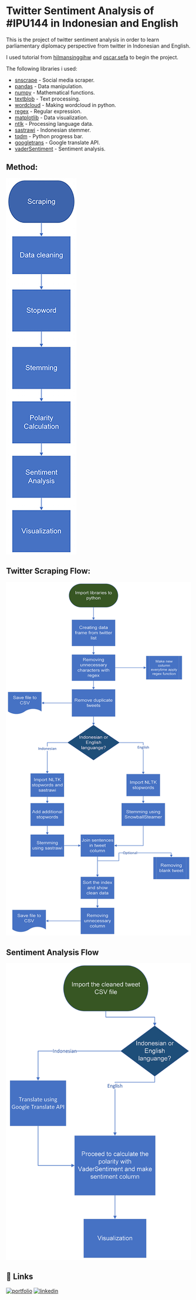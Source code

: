 # Twitter Sentiment Analysis of #IPU144 in Indonesian and English

This is the project of twitter sentiment analysis in order to learn parliamentary diplomacy perspective from twitter in Indonesian and English.

I used tutorial from [hilmansinggihw](https://hilmansinggihw.medium.com/sentiment-analysis-about-blokirkominfo-regarding-the-pse-policy-in-indonesia-885af555493f) and [oscar.sefa](https://medium.com/@oscar.sefa/twitter-sentiment-analysis-using-python-for-beginners-1ee1bc15dc86) to begin the project. 

The following libraries i used:
- [snscrape](https://github.com/JustAnotherArchivist/snscrape) - Social media scraper.
- [pandas](https://pandas.pydata.org/) - Data manipulation.
- [numpy](https://numpy.org/) - Mathematical functions.
- [textblob](https://textblob.readthedocs.io/en/dev/) - Text processing. 
- [wordcloud](https://pypi.org/project/wordcloud/) - Making wordcloud in python.
- [regex](https://docs.python.org/3/library/re.html) - Regular expression.
- [matplotlib](https://matplotlib.org/) - Data visualization.
- [ntlk](https://www.nltk.org/) - Processing language data.
- [sastrawi](https://github.com/sastrawi/sastrawi) - Indonesian stemmer.
- [tqdm](https://tqdm.github.io/) - Python progress bar.
- [googletrans](https://py-googletrans.readthedocs.io/en/latest/) - Google translate API.
- [vaderSentiment](https://github.com/cjhutto/vaderSentiment) - Sentiment analysis.


## Method:

![Main flow](https://raw.githubusercontent.com/cantikapf/IPU144_sentiment_analysis/master/Flow1.png)

## Twitter Scraping Flow:

![Detail flow 1](https://raw.githubusercontent.com/cantikapf/IPU144_sentiment_analysis/master/Flow3.png)

## Sentiment Analysis Flow

![Detail flow 2](https://raw.githubusercontent.com/cantikapf/IPU144_sentiment_analysis/master/Flow2.png)


## 🔗 Links
[![portfolio](https://img.shields.io/badge/my_portfolio-000?style=for-the-badge&logo=ko-fi&logoColor=white)](http://cantikaportfolio.site/)
[![linkedin](https://img.shields.io/badge/linkedin-0A66C2?style=for-the-badge&logo=linkedin&logoColor=white)](www.linkedin.com/in/cantikaputri-febrianti)

